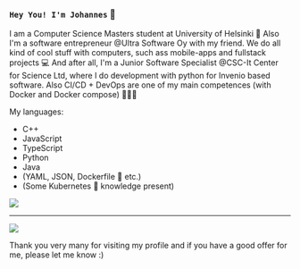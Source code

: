 ### `Hey You! I'm Johannes` 🤠

I am a Computer Science Masters student at University of Helsinki 🏫 Also I'm a software entrepreneur @Ultra Software Oy with my friend. We do all kind of cool stuff with computers, such ass mobile-apps and fullstack projects 💻 And after all, I'm a Junior Software Specialist @CSC-It Center for Science Ltd, where I do development with python for Invenio based software. Also CI/CD + DevOps are one of my main competences (with Docker and Docker compose) 👨🏼‍💻

My languages:
* C++
* JavaScript
* TypeScript
* Python
* Java
* (YAML, JSON, Dockerfile 🐳 etc.)
* (Some Kubernetes 🛞 knowledge present)

<img src="https://github-readme-stats.vercel.app/api/top-langs/?username=JohannesLares&theme=synthwave" />
<hr />
<img src="https://github-readme-stats.vercel.app/api?username=JohannesLares&count_private=true&show_icons=trues&theme=synthwave" />

Thank you very many for visiting my profile and if you have a good offer for me, please let me know :)

